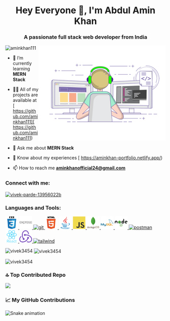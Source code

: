 <h1 align="center">Hey Everyone 👋, I'm Abdul Amin Khan</h1>
<h3 align="center">A passionate full stack web developer from India</h3>
<img align="right" alt="Coding" width="400" src="https://raw.githubusercontent.com/devSouvik/devSouvik/master/gif3.gif">

<p align="left"> <img src="https://komarev.com/ghpvc/?username=aminkhan111&label=Profile%20views&color=0e75b6&style=flat" alt="aminkhan111" /> </p>

- 🌱 I’m currently learning **MERN Stack**

- 👨‍💻 All of my projects are available at [ https://github.com/aminkhan111]( https://github.com/aminkhan111)

- 💬 Ask me about **MERN Stack**

- 📄 Know about my experiences [ https://aminkhan-portfolio.netlify.app/)

- 📫 How to reach me **aminkhanofficial24@gmail.com**


<h3 align="left">Connect with me:</h3>
<p align="left">
 <a href="https://www.linkedin.com/in/abdul-amin-khan-111hit" target="blank"><img align="center" src="https://raw.githubusercontent.com/rahuldkjain/github-profile-readme-generator/master/src/images/icons/Social/linked-in-alt.svg" alt="vivek-parde-13956022b" height="30" width="40" /></a>  

</p>

<h3 align="left">Languages and Tools:</h3>
<p align="left"> <a href="https://www.w3schools.com/css/" target="_blank" rel="noreferrer"> <img src="https://raw.githubusercontent.com/devicons/devicon/master/icons/css3/css3-original-wordmark.svg" alt="css3" width="40" height="40"/> </a> <a href="https://expressjs.com" target="_blank" rel="noreferrer"> <img src="https://raw.githubusercontent.com/devicons/devicon/master/icons/express/express-original-wordmark.svg" alt="express" width="40" height="40"/> </a> <a href="https://git-scm.com/" target="_blank" rel="noreferrer"> <img src="https://www.vectorlogo.zone/logos/git-scm/git-scm-icon.svg" alt="git" width="40" height="40"/> </a> <a href="https://www.w3.org/html/" target="_blank" rel="noreferrer"> <img src="https://raw.githubusercontent.com/devicons/devicon/master/icons/html5/html5-original-wordmark.svg" alt="html5" width="40" height="40"/> </a> <a href="https://www.java.com" target="_blank" rel="noreferrer"> <img src="https://raw.githubusercontent.com/devicons/devicon/master/icons/java/java-original.svg" alt="java" width="40" height="40"/> </a> <a href="https://developer.mozilla.org/en-US/docs/Web/JavaScript" target="_blank" rel="noreferrer"> <img src="https://raw.githubusercontent.com/devicons/devicon/master/icons/javascript/javascript-original.svg" alt="javascript" width="40" height="40"/> </a> <a href="https://www.mongodb.com/" target="_blank" rel="noreferrer"> <img src="https://raw.githubusercontent.com/devicons/devicon/master/icons/mongodb/mongodb-original-wordmark.svg" alt="mongodb" width="40" height="40"/> </a> <a href="https://www.mysql.com/" target="_blank" rel="noreferrer"> <img src="https://raw.githubusercontent.com/devicons/devicon/master/icons/mysql/mysql-original-wordmark.svg" alt="mysql" width="40" height="40"/> </a> <a href="https://nodejs.org" target="_blank" rel="noreferrer"> <img src="https://raw.githubusercontent.com/devicons/devicon/master/icons/nodejs/nodejs-original-wordmark.svg" alt="nodejs" width="40" height="40"/> </a> <a href="https://postman.com" target="_blank" rel="noreferrer"> <img src="https://www.vectorlogo.zone/logos/getpostman/getpostman-icon.svg" alt="postman" width="40" height="40"/> </a> <a href="https://reactjs.org/" target="_blank" rel="noreferrer"> <img src="https://raw.githubusercontent.com/devicons/devicon/master/icons/react/react-original-wordmark.svg" alt="react" width="40" height="40"/> </a> <a href="https://redux.js.org" target="_blank" rel="noreferrer"> <img src="https://raw.githubusercontent.com/devicons/devicon/master/icons/redux/redux-original.svg" alt="redux" width="40" height="40"/> </a> <a href="https://tailwindcss.com/" target="_blank" rel="noreferrer"> <img src="https://www.vectorlogo.zone/logos/tailwindcss/tailwindcss-icon.svg" alt="tailwind" width="40" height="40"/> </a> </p>

<p><img align="left" src="https://github-readme-stats.vercel.app/api/top-langs?username=vivek3454&show_icons=true&locale=en&layout=compact" alt="vivek3454" /></p>

<p>&nbsp;<img align="center" src="https://github-readme-stats.vercel.app/api?username=vivek3454&show_icons=true&locale=en" alt="vivek3454" /></p>

<p><img align="center" src="https://github-readme-streak-stats.herokuapp.com/?user=vivek3454&" alt="vivek3454" /></p>

### 🔝 Top Contributed Repo
![](https://github-contributor-stats.vercel.app/api?username=vivek3454&limit=5&theme=flat&combine_all_yearly_contributions=true)

### 📈 My GitHub Contributions
![Snake animation](https://github.com/jaiswaladi246/vivek3454/blob/output/github-contribution-grid-snake.svg)
